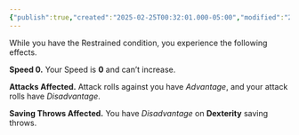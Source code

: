 ```yaml
---
{"publish":true,"created":"2025-02-25T00:32:01.000-05:00","modified":"2025-02-25T00:32:01.282-05:00","cssclasses":""}
---
```


While you have the Restrained condition, you experience the following effects.

**Speed 0.** Your Speed is **0** and can’t increase.

**Attacks Affected.** Attack rolls against you have *Advantage*, and your attack rolls have *Disadvantage*.

**Saving Throws Affected.** You have *Disadvantage* on **Dexterity** saving throws.